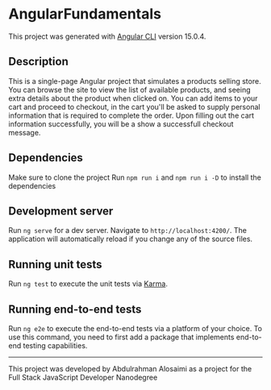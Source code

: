 # AngularFundamentals

This project was generated with [Angular CLI](https://github.com/angular/angular-cli) version 15.0.4.

## Description

This is a single-page Angular project that simulates a products selling store. You can browse the site to view the list of available products, and seeing extra details about the product when clicked on. You can add items to your cart and proceed to checkout, in the cart you'll be asked to supply personal information that is required to complete the order. Upon filling out the cart information successfully, you will be a show a successfull checkout message.

## Dependencies

Make sure to clone the project
Run `npm run i` and `npm run i -D` to install the dependencies

## Development server

Run `ng serve` for a dev server. Navigate to `http://localhost:4200/`. The application will automatically reload if you change any of the source files.

## Running unit tests

Run `ng test` to execute the unit tests via [Karma](https://karma-runner.github.io).

## Running end-to-end tests

Run `ng e2e` to execute the end-to-end tests via a platform of your choice. To use this command, you need to first add a package that implements end-to-end testing capabilities.

---

This project was developed by Abdulrahman Alosaimi as a project for the Full Stack JavaScript Developer Nanodegree
